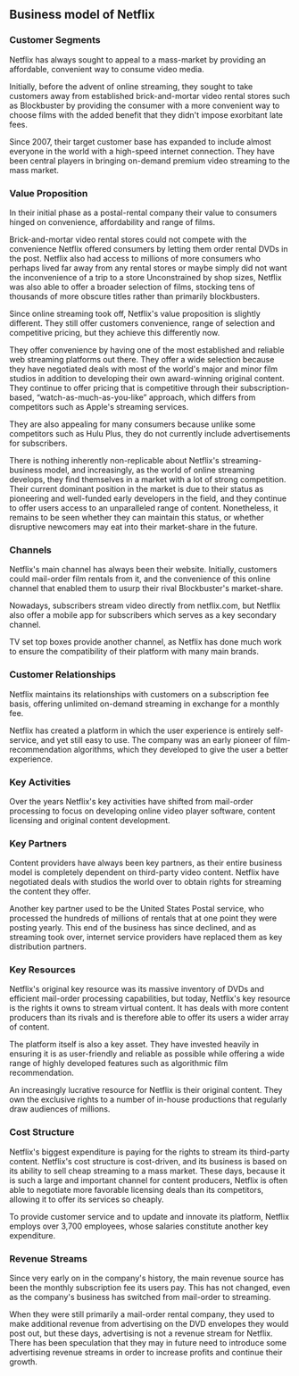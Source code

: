 Business model of Netflix
-------------------------

 ### Customer Segments

 Netflix has always sought to appeal to a mass-market by providing an affordable, convenient way to consume video media.

 Initially, before the advent of online streaming, they sought to take customers away from established brick-and-mortar video rental stores such as Blockbuster by providing the consumer with a more convenient way to choose films with the added benefit that they didn't impose exorbitant late fees.

 Since 2007, their target customer base has expanded to include almost everyone in the world with a high-speed internet connection. They have been central players in bringing on-demand premium video streaming to the mass market.

 ### Value Proposition

 In their initial phase as a postal-rental company their value to consumers hinged on convenience, affordability and range of films.

 Brick-and-mortar video rental stores could not compete with the convenience Netflix offered consumers by letting them order rental DVDs in the post. Netflix also had access to millions of more consumers who perhaps lived far away from any rental stores or maybe simply did not want the inconvenience of a trip to a store Unconstrained by shop sizes, Netflix was also able to offer a broader selection of films, stocking tens of thousands of more obscure titles rather than primarily blockbusters.

 Since online streaming took off, Netflix's value proposition is slightly different. They still offer customers convenience, range of selection and competitive pricing, but they achieve this differently now.

 They offer convenience by having one of the most established and reliable web streaming platforms out there. They offer a wide selection because they have negotiated deals with most of the world's major and minor film studios in addition to developing their own award-winning original content. They continue to offer pricing that is competitive through their subscription-based, “watch-as-much-as-you-like” approach, which differs from competitors such as Apple's streaming services.

 They are also appealing for many consumers because unlike some competitors such as Hulu Plus, they do not currently include advertisements for subscribers.

 There is nothing inherently non-replicable about Netflix's streaming-business model, and increasingly, as the world of online streaming develops, they find themselves in a market with a lot of strong competition. Their current dominant position in the market is due to their status as pioneering and well-funded early developers in the field, and they continue to offer users access to an unparalleled range of content. Nonetheless, it remains to be seen whether they can maintain this status, or whether disruptive newcomers may eat into their market-share in the future.

 ### Channels

 Netflix's main channel has always been their website. Initially, customers could mail-order film rentals from it, and the convenience of this online channel that enabled them to usurp their rival Blockbuster's market-share.

 Nowadays, subscribers stream video directly from netflix.com, but Netflix also offer a mobile app for subscribers which serves as a key secondary channel.

 TV set top boxes provide another channel, as Netflix has done much work to ensure the compatibility of their platform with many main brands.

 ### Customer Relationships

 Netflix maintains its relationships with customers on a subscription fee basis, offering unlimited on-demand streaming in exchange for a monthly fee.

 Netflix has created a platform in which the user experience is entirely self-service, and yet still easy to use. The company was an early pioneer of film-recommendation algorithms, which they developed to give the user a better experience.

 ### Key Activities

 Over the years Netflix's key activities have shifted from mail-order processing to focus on developing online video player software, content licensing and original content development.

 ### Key Partners

 Content providers have always been key partners, as their entire business model is completely dependent on third-party video content. Netflix have negotiated deals with studios the world over to obtain rights for streaming the content they offer.

 Another key partner used to be the United States Postal service, who processed the hundreds of millions of rentals that at one point they were posting yearly. This end of the business has since declined, and as streaming took over, internet service providers have replaced them as key distribution partners.

 ### Key Resources

 Netflix's original key resource was its massive inventory of DVDs and efficient mail-order processing capabilities, but today, Netflix's key resource is the rights it owns to stream virtual content. It has deals with more content producers than its rivals and is therefore able to offer its users a wider array of content.

 The platform itself is also a key asset. They have invested heavily in ensuring it is as user-friendly and reliable as possible while offering a wide range of highly developed features such as algorithmic film recommendation.

 An increasingly lucrative resource for Netflix is their original content. They own the exclusive rights to a number of in-house productions that regularly draw audiences of millions.

 ### Cost Structure

 Netflix's biggest expenditure is paying for the rights to stream its third-party content. Netflix's cost structure is cost-driven, and its business is based on its ability to sell cheap streaming to a mass market. These days, because it is such a large and important channel for content producers, Netflix is often able to negotiate more favorable licensing deals than its competitors, allowing it to offer its services so cheaply.

 To provide customer service and to update and innovate its platform, Netflix employs over 3,700 employees, whose salaries constitute another key expenditure.

 ### Revenue Streams

 Since very early on in the company's history, the main revenue source has been the monthly subscription fee its users pay. This has not changed, even as the company's business has switched from mail-order to streaming.

 When they were still primarily a mail-order rental company, they used to make additional revenue from advertising on the DVD envelopes they would post out, but these days, advertising is not a revenue stream for Netflix. There has been speculation that they may in future need to introduce some advertising revenue streams in order to increase profits and continue their growth.